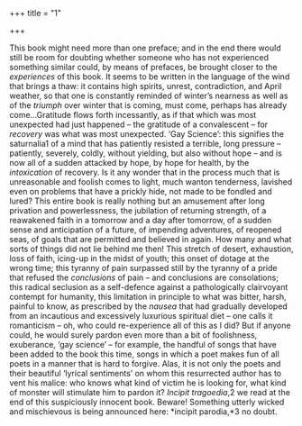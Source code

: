 +++
title = "1"

+++

This book might need more than one preface; and in the end there would still be room for doubting whether someone who has not experienced something similar could, by means of prefaces, be brought closer to the *experiences* of this book. It seems to be written in the language of the wind that brings a thaw: it contains high spirits, unrest, contradiction, and April weather, so that one is constantly reminded of winter’s nearness as well as of the *triumph* over winter that is coming, must come, perhaps has already come...Gratitude flows forth incessantly, as if that which was most unexpected had just happened – the gratitude of a convalescent – for *recovery* was what was most unexpected. ‘Gay Science’: this signifies the saturnalia1 of a mind that has patiently resisted a terrible, long pressure – patiently, severely, coldly, without yielding, but also without hope – and is now all of a sudden attacked by hope, by hope for health, by the *intoxication* of recovery. Is it any wonder that in the process much that is unreasonable and foolish comes to light, much wanton tenderness, lavished even on problems that have a prickly hide, not made to be fondled and lured? This entire book is really nothing but an amusement after long privation and powerlessness, the jubilation of returning strength, of a reawakened faith in a tomorrow and a day after tomorrow, of a sudden sense and anticipation of a future, of impending adventures, of reopened seas, of goals that are permitted and believed in again. How many and what sorts of things did not lie behind me then\! This stretch of desert, exhaustion, loss of faith, icing-up in the midst of youth; this onset of dotage at the wrong time; this tyranny of pain surpassed still by the tyranny of a pride that refused the *conclusions* of pain – and conclusions are consolations; this radical seclusion as a self-defence against a pathologically clairvoyant contempt for humanity, this limitation in principle to what was bitter, harsh, painful to know, as prescribed by the *nausea* that had gradually developed from an incautious and excessively luxurious spiritual diet – one calls it romanticism – oh, who could re-experience all of this as I did? But if anyone could, he would surely pardon even more than a bit of foolishness, exuberance, ‘gay science’ – for example, the handful of songs that have been added to the book this time, songs in which a poet makes fun of all poets in a manner that is hard to forgive. Alas, it is not only the poets and their beautiful ‘lyrical sentiments’ on whom this resurrected author has to vent his malice: who knows what kind of victim he is looking for, what kind of monster will stimulate him to pardon it? *Incipit tragoedia*,2 we read at the end of this suspiciously innocent book. Beware\! Something utterly wicked and mischievous is being announced here: *incipit parodia,*3 no doubt.


